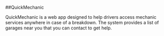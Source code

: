 ##QuickMechanic

QuickMechanic is a web app designed to help drivers access mechanic services anywhere in case of a breakdown. The system provides a list of garages near you that you can contact to get help.
